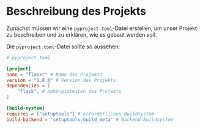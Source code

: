 # Beschreibung des Projekts

Zunächst müssen wir eine `pyproject.toml`-Datei erstellen, um unser Projekt zu beschreiben und zu erklären, wie es gebaut werden soll.

Die `pyproject.toml`-Datei sollte so aussehen:

```toml
# pyproject.toml

[project]
name = "flaskr" # Name des Projekts
version = "1.0.0" # Version des Projekts
dependencies = [
    "flask", # Abhängigkeiten des Projekts
]

[build-system]
requires = ["setuptools"] # erforderliches Buildsystem
build-backend = "setuptools.build_meta" # Backend-Buildsystem
```
